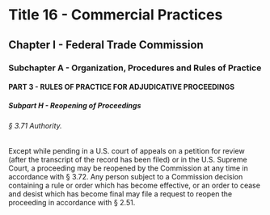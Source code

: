 
# Title 16 - Commercial Practices
## Chapter I - Federal Trade Commission
### Subchapter A - Organization, Procedures and Rules of Practice
#### PART 3 - RULES OF PRACTICE FOR ADJUDICATIVE PROCEEDINGS
##### Subpart H - Reopening of Proceedings
###### § 3.71 Authority.

Except while pending in a U.S. court of appeals on a petition for review (after the transcript of the record has been filed) or in the U.S. Supreme Court, a proceeding may be reopened by the Commission at any time in accordance with § 3.72. Any person subject to a Commission decision containing a rule or order which has become effective, or an order to cease and desist which has become final may file a request to reopen the proceeding in accordance with § 2.51.
